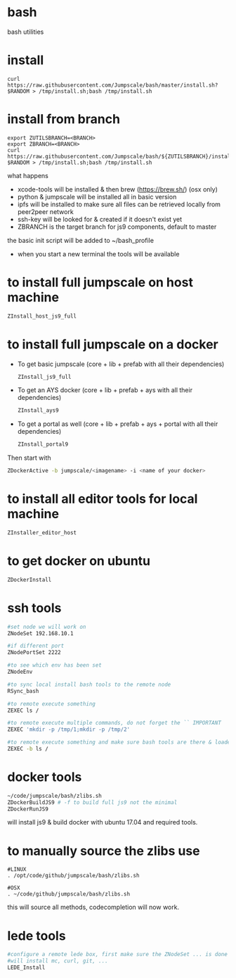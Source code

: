 # bash
bash utilities

# install

```
curl https://raw.githubusercontent.com/Jumpscale/bash/master/install.sh?$RANDOM > /tmp/install.sh;bash /tmp/install.sh
```

# install from branch

```
export ZUTILSBRANCH=<BRANCH>
export ZBRANCH=<BRANCH>
curl https://raw.githubusercontent.com/Jumpscale/bash/${ZUTILSBRANCH}/install.sh?$RANDOM > /tmp/install.sh;bash /tmp/install.sh
```

what happens
- xcode-tools will be installed & then brew (https://brew.sh/) (osx only)
- python & jumpscale will be installed all in basic version
- ipfs will be installed to make sure all files can be retrieved locally from peer2peer network
- ssh-key will be looked for & created if it doesn't exist yet
- ZBRANCH is the target branch for js9 components, default to master

the basic init script will be added to ~/bash_profile

- when you start a new terminal the tools will be available

# to install full jumpscale on host machine
```bash
ZInstall_host_js9_full
```

# to install full jumpscale on a docker
 - To get basic jumpscale (core + lib + prefab with all their dependencies)
    ```bash
    ZInstall_js9_full
    ```
 - To get an AYS docker (core + lib + prefab + ays with all their dependencies)
    ```bash
    ZInstall_ays9
    ```
 - To get a portal as well (core + lib + prefab + ays + portal with all their dependencies)
    ```bash
    ZInstall_portal9
    ```
Then start with
```bash
ZDockerActive -b jumpscale/<imagename> -i <name of your docker>
```

# to install all editor tools for local machine

```bash
ZInstaller_editor_host
```

# to get docker on ubuntu

```bash
ZDockerInstall
```

# ssh tools

```bash
#set node we will work on
ZNodeSet 192.168.10.1

#if different port
ZNodePortSet 2222

#to see which env has been set
ZNodeEnv

#to sync local install bash tools to the remote node
RSync_bash

#to remote execute something
ZEXEC ls /

#to remote execute multiple commands, do not forget the `` IMPORTANT
ZEXEC 'mkdir -p /tmp/1;mkdir -p /tmp/2'

#to remote execute something and make sure bash tools are there & loaded
ZEXEC -b ls /

```

# docker tools

```bash
~/code/jumpscale/bash/zlibs.sh
ZDockerBuildJS9 # -f to build full js9 not the minimal
ZDockerRunJS9
```

will install js9 & build docker with ubuntu 17.04 and required tools.

# to manually source the zlibs use

```
#LINUX
. /opt/code/github/jumpscale/bash/zlibs.sh

#OSX
. ~/code/github/jumpscale/bash/zlibs.sh
```

this will source all methods, codecompletion will now work.


# lede tools

```bash
#configure a remote lede box, first make sure the ZNodeSet ... is done
#will install mc, curl, git, ...
LEDE_Install


```
